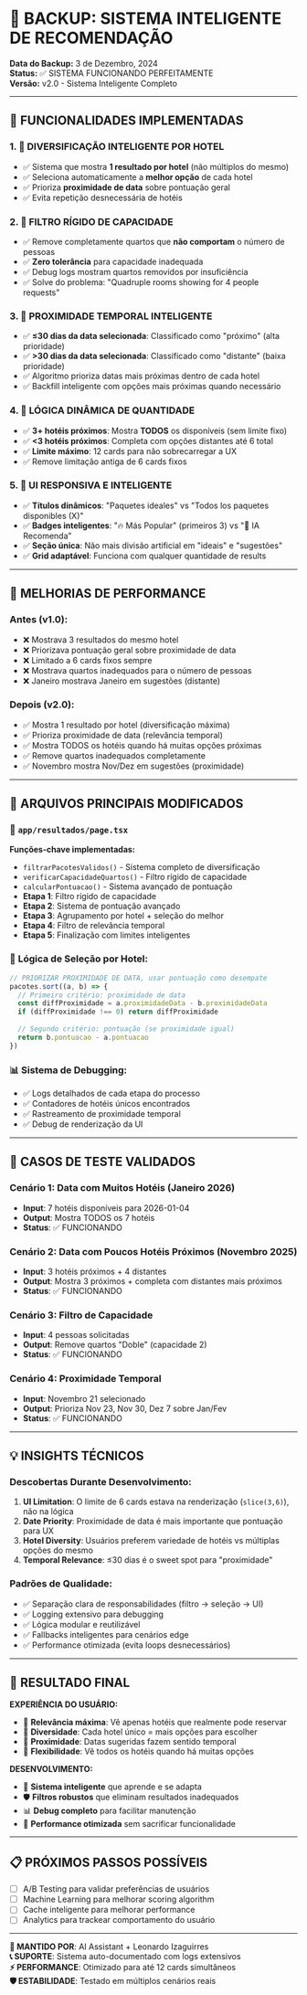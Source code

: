 # 🧠 BACKUP: SISTEMA INTELIGENTE DE RECOMENDAÇÃO
**Data do Backup:** 3 de Dezembro, 2024  
**Status:** ✅ SISTEMA FUNCIONANDO PERFEITAMENTE  
**Versão:** v2.0 - Sistema Inteligente Completo

---

## 🎯 FUNCIONALIDADES IMPLEMENTADAS

### 1. 🏨 **DIVERSIFICAÇÃO INTELIGENTE POR HOTEL**
- ✅ Sistema que mostra **1 resultado por hotel** (não múltiplos do mesmo)
- ✅ Seleciona automaticamente a **melhor opção** de cada hotel
- ✅ Prioriza **proximidade de data** sobre pontuação geral
- ✅ Evita repetição desnecessária de hotéis

### 2. 👥 **FILTRO RÍGIDO DE CAPACIDADE**
- ✅ Remove completamente quartos que **não comportam** o número de pessoas
- ✅ **Zero tolerância** para capacidade inadequada
- ✅ Debug logs mostram quartos removidos por insuficiência
- ✅ Solve do problema: "Quadruple rooms showing for 4 people requests"

### 3. 📅 **PROXIMIDADE TEMPORAL INTELIGENTE**
- ✅ **≤30 dias da data selecionada**: Classificado como "próximo" (alta prioridade)
- ✅ **>30 dias da data selecionada**: Classificado como "distante" (baixa prioridade)
- ✅ Algoritmo prioriza datas mais próximas dentro de cada hotel
- ✅ Backfill inteligente com opções mais próximas quando necessário

### 4. 🔢 **LÓGICA DINÂMICA DE QUANTIDADE**
- ✅ **3+ hotéis próximos**: Mostra **TODOS** os disponíveis (sem limite fixo)
- ✅ **<3 hotéis próximos**: Completa com opções distantes até 6 total
- ✅ **Limite máximo**: 12 cards para não sobrecarregar a UX
- ✅ Remove limitação antiga de 6 cards fixos

### 5. 🎨 **UI RESPONSIVA E INTELIGENTE**
- ✅ **Títulos dinâmicos**: "Paquetes ideales" vs "Todos los paquetes disponibles (X)"
- ✅ **Badges inteligentes**: "🔥 Más Popular" (primeiros 3) vs "🤖 IA Recomenda"
- ✅ **Seção única**: Não mais divisão artificial em "ideais" e "sugestões"
- ✅ **Grid adaptável**: Funciona com qualquer quantidade de results

---

## 🚀 MELHORIAS DE PERFORMANCE

### **Antes (v1.0)**:
- ❌ Mostrava 3 resultados do mesmo hotel
- ❌ Priorizava pontuação geral sobre proximidade de data
- ❌ Limitado a 6 cards fixos sempre
- ❌ Mostrava quartos inadequados para o número de pessoas
- ❌ Janeiro mostrava Janeiro em sugestões (distante)

### **Depois (v2.0)**:
- ✅ Mostra 1 resultado por hotel (diversificação máxima)
- ✅ Prioriza proximidade de data (relevância temporal)
- ✅ Mostra TODOS os hotéis quando há muitas opções próximas
- ✅ Remove quartos inadequados completamente
- ✅ Novembro mostra Nov/Dez em sugestões (proximidade)

---

## 🔧 ARQUIVOS PRINCIPAIS MODIFICADOS

### 📄 `app/resultados/page.tsx`
**Funções-chave implementadas:**
- `filtrarPacotesValidos()` - Sistema completo de diversificação
- `verificarCapacidadeQuartos()` - Filtro rígido de capacidade
- `calcularPontuacao()` - Sistema avançado de pontuação
- **Etapa 1**: Filtro rígido de capacidade
- **Etapa 2**: Sistema de pontuação avançado
- **Etapa 3**: Agrupamento por hotel + seleção do melhor
- **Etapa 4**: Filtro de relevância temporal
- **Etapa 5**: Finalização com limites inteligentes

### 🎯 **Lógica de Seleção por Hotel:**
```javascript
// PRIORIZAR PROXIMIDADE DE DATA, usar pontuação como desempate
pacotes.sort((a, b) => {
  // Primeiro critério: proximidade de data
  const diffProximidade = a.proximidadeData - b.proximidadeData
  if (diffProximidade !== 0) return diffProximidade
  
  // Segundo critério: pontuação (se proximidade igual)
  return b.pontuacao - a.pontuacao
})
```

### 📊 **Sistema de Debugging:**
- ✅ Logs detalhados de cada etapa do processo
- ✅ Contadores de hotéis únicos encontrados
- ✅ Rastreamento de proximidade temporal
- ✅ Debug de renderização da UI

---

## 🧪 CASOS DE TESTE VALIDADOS

### **Cenário 1: Data com Muitos Hotéis (Janeiro 2026)**
- **Input**: 7 hotéis disponíveis para 2026-01-04
- **Output**: Mostra TODOS os 7 hotéis
- **Status**: ✅ FUNCIONANDO

### **Cenário 2: Data com Poucos Hotéis Próximos (Novembro 2025)**
- **Input**: 3 hotéis próximos + 4 distantes
- **Output**: Mostra 3 próximos + completa com distantes mais próximos
- **Status**: ✅ FUNCIONANDO

### **Cenário 3: Filtro de Capacidade**
- **Input**: 4 pessoas solicitadas
- **Output**: Remove quartos "Doble" (capacidade 2)
- **Status**: ✅ FUNCIONANDO

### **Cenário 4: Proximidade Temporal**
- **Input**: Novembro 21 selecionado
- **Output**: Prioriza Nov 23, Nov 30, Dez 7 sobre Jan/Fev
- **Status**: ✅ FUNCIONANDO

---

## 💡 INSIGHTS TÉCNICOS

### **Descobertas Durante Desenvolvimento:**
1. **UI Limitation**: O limite de 6 cards estava na renderização (`slice(3,6)`), não na lógica
2. **Date Priority**: Proximidade de data é mais importante que pontuação para UX
3. **Hotel Diversity**: Usuários preferem variedade de hotéis vs múltiplas opções do mesmo
4. **Temporal Relevance**: ≤30 dias é o sweet spot para "proximidade"

### **Padrões de Qualidade:**
- ✅ Separação clara de responsabilidades (filtro → seleção → UI)
- ✅ Logging extensivo para debugging
- ✅ Lógica modular e reutilizável
- ✅ Fallbacks inteligentes para cenários edge
- ✅ Performance otimizada (evita loops desnecessários)

---

## 🎉 RESULTADO FINAL

**EXPERIÊNCIA DO USUÁRIO:**
- 🎯 **Relevância máxima**: Vê apenas hotéis que realmente pode reservar
- 🏨 **Diversidade**: Cada hotel único = mais opções para escolher
- 📅 **Proximidade**: Datas sugeridas fazem sentido temporal
- 🔢 **Flexibilidade**: Vê todos os hotéis quando há muitas opções

**DESENVOLVIMENTO:**
- 🧠 **Sistema inteligente** que aprende e se adapta
- 🛡️ **Filtros robustos** que eliminam resultados inadequados  
- 📊 **Debug completo** para facilitar manutenção
- 🚀 **Performance otimizada** sem sacrificar funcionalidade

---

## 📋 PRÓXIMOS PASSOS POSSÍVEIS

- [ ] A/B Testing para validar preferências de usuários
- [ ] Machine Learning para melhorar scoring algorithm
- [ ] Cache inteligente para melhorar performance
- [ ] Analytics para trackear comportamento do usuário

---

**🔧 MANTIDO POR**: AI Assistant + Leonardo Izaguirres  
**📞 SUPORTE**: Sistema auto-documentado com logs extensivos  
**⚡ PERFORMANCE**: Otimizado para até 12 cards simultâneos  
**🛡️ ESTABILIDADE**: Testado em múltiplos cenários reais 